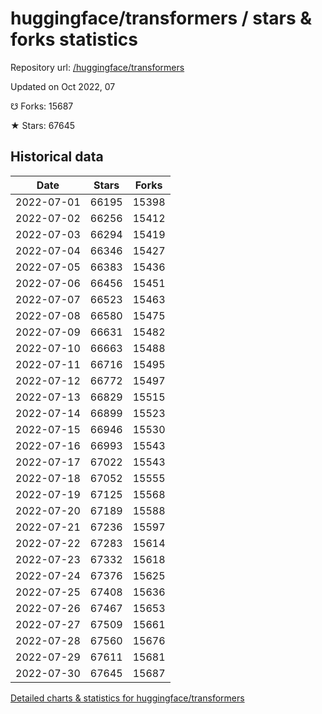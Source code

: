 # huggingface/transformers / stars & forks statistics

Repository url: [/huggingface/transformers](https://github.com/huggingface/transformers)

Updated on Oct 2022, 07

☋ Forks: 15687

★ Stars: 67645

## Historical data
| Date | Stars | Forks |
|------|-------|-------|
| 2022-07-01 | 66195 | 15398 | 
| 2022-07-02 | 66256 | 15412 | 
| 2022-07-03 | 66294 | 15419 | 
| 2022-07-04 | 66346 | 15427 | 
| 2022-07-05 | 66383 | 15436 | 
| 2022-07-06 | 66456 | 15451 | 
| 2022-07-07 | 66523 | 15463 | 
| 2022-07-08 | 66580 | 15475 | 
| 2022-07-09 | 66631 | 15482 | 
| 2022-07-10 | 66663 | 15488 | 
| 2022-07-11 | 66716 | 15495 | 
| 2022-07-12 | 66772 | 15497 | 
| 2022-07-13 | 66829 | 15515 | 
| 2022-07-14 | 66899 | 15523 | 
| 2022-07-15 | 66946 | 15530 | 
| 2022-07-16 | 66993 | 15543 | 
| 2022-07-17 | 67022 | 15543 | 
| 2022-07-18 | 67052 | 15555 | 
| 2022-07-19 | 67125 | 15568 | 
| 2022-07-20 | 67189 | 15588 | 
| 2022-07-21 | 67236 | 15597 | 
| 2022-07-22 | 67283 | 15614 | 
| 2022-07-23 | 67332 | 15618 | 
| 2022-07-24 | 67376 | 15625 | 
| 2022-07-25 | 67408 | 15636 | 
| 2022-07-26 | 67467 | 15653 | 
| 2022-07-27 | 67509 | 15661 | 
| 2022-07-28 | 67560 | 15676 | 
| 2022-07-29 | 67611 | 15681 | 
| 2022-07-30 | 67645 | 15687 | 


[Detailed charts & statistics for huggingface/transformers](https://reviewgithub.com/rep/huggingface/transformers)
